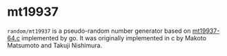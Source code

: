 # mt19937

`random/mt19937` is  a pseudo-random number generator  based on [mt19937-64.c](http://www.math.sci.hiroshima-u.ac.jp/m-mat/MT/VERSIONS/C-LANG/mt19937-64.c) implemented by go. It was originally implemented in c by Makoto Matsumoto and Takuji Nishimura.
